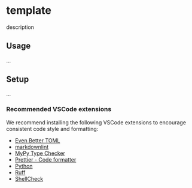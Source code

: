 # template

description

## Usage

...

## Setup

...

### Recommended VSCode extensions

We recommend installing the following VSCode extensions to encourage consistent code style and formatting:

- [Even Better TOML](https://marketplace.visualstudio.com/items?itemName=tamasfe.even-better-toml)
- [markdownlint](https://marketplace.visualstudio.com/items?itemName=DavidAnson.vscode-markdownlint)
- [MyPy Type Checker](https://marketplace.visualstudio.com/items?itemName=ms-python.mypy-type-checker)
- [Prettier - Code formatter](https://marketplace.visualstudio.com/items?itemName=esbenp.prettier-vscode)
- [Python](https://marketplace.visualstudio.com/items?itemName=ms-python.python)
- [Ruff](https://marketplace.visualstudio.com/items?itemName=charliermarsh.ruff)
- [ShellCheck](https://marketplace.visualstudio.com/items?itemName=timonwong.shellcheck)
